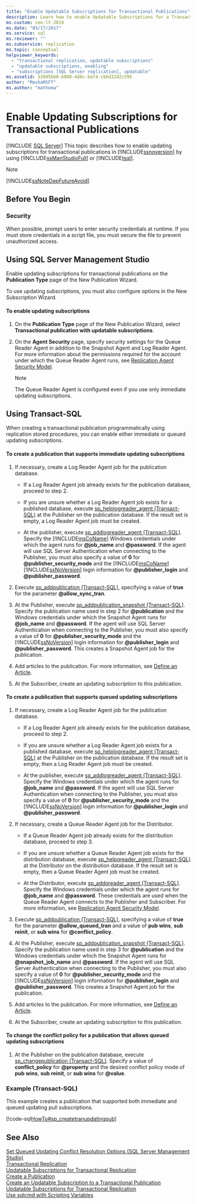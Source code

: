```yaml
---
title: "Enable Updatable Subscriptions for Transactional Publications"
description: Learn how to enable Updatable Subscriptions for a Transactional Publication in SQL Server.
ms.custom: seo-lt-2019
ms.date: "03/17/2017"
ms.service: sql
ms.reviewer: ""
ms.subservice: replication
ms.topic: conceptual
helpviewer_keywords: 
  - "transactional replication, updatable subscriptions"
  - "updatable subscriptions, enabling"
  - "subscriptions [SQL Server replication], updatable"
ms.assetid: 539d5bb0-b808-4d8c-baf4-cb6d32d2c595
author: "MashaMSFT"
ms.author: "mathoma"
---
```

# Enable Updating Subscriptions for Transactional Publications
[!INCLUDE [SQL Server](../../../includes/applies-to-version/sqlserver.md)]
  This topic describes how to enable updating subscriptions for transactional publications in [!INCLUDE[ssnoversion](../../../includes/ssnoversion-md.md)] by using [!INCLUDE[ssManStudioFull](../../../includes/ssmanstudiofull-md.md)] or [!INCLUDE[tsql](../../../includes/tsql-md.md)].  
  
> [!NOTE]  
> [!INCLUDE[ssNoteDepFutureAvoid](../../../includes/ssnotedepfutureavoid-md.md)]  
  

##  <a name="BeforeYouBegin"></a> Before You Begin  
  
###  <a name="Security"></a> Security  
 When possible, prompt users to enter security credentials at runtime. If you must store credentials in a script file, you must secure the file to prevent unauthorized access.  
  
##  <a name="SSMSProcedure"></a> Using SQL Server Management Studio  
 Enable updating subscriptions for transactional publications on the **Publication Type** page of the New Publication Wizard.  
  
 To use updating subscriptions, you must also configure options in the New Subscription Wizard.  
  
#### To enable updating subscriptions  
  
1.  On the **Publication Type** page of the New Publication Wizard, select **Transactional publication with updatable subscriptions**.  
  
2.  On the **Agent Security** page, specify security settings for the Queue Reader Agent in addition to the Snapshot Agent and Log Reader Agent. For more information about the permissions required for the account under which the Queue Reader Agent runs, see [Replication Agent Security Model](../../../relational-databases/replication/security/replication-agent-security-model.md).  

    > [!NOTE]  
    > The Queue Reader Agent is configured even if you use only immediate updating subscriptions.  
  
##  <a name="TsqlProcedure"></a> Using Transact-SQL  
 When creating a transactional publication programmatically using replication stored procedures, you can enable either immediate or queued updating subscriptions.  
  
#### To create a publication that supports immediate updating subscriptions  
  
1.  If necessary, create a Log Reader Agent job for the publication database.  
  
    -   If a Log Reader Agent job already exists for the publication database, proceed to step 2.  
  
    -   If you are unsure whether a Log Reader Agent job exists for a published database, execute [sp_helplogreader_agent &#40;Transact-SQL&#41;](../../../relational-databases/system-stored-procedures/sp-helplogreader-agent-transact-sql.md) at the Publisher on the publication database. If the result set is empty, a Log Reader Agent job must be created.  
  
    -   At the publisher, execute [sp_addlogreader_agent &#40;Transact-SQL&#41;](../../../relational-databases/system-stored-procedures/sp-addlogreader-agent-transact-sql.md). Specify the [!INCLUDE[msCoName](../../../includes/msconame-md.md)] Windows credentials under which the agent runs for **\@job_name** and **\@password**. If the agent will use SQL Server Authentication when connecting to the Publisher, you must also specify a value of **0** for **\@publisher_security_mode** and the [!INCLUDE[msCoName](../../../includes/msconame-md.md)] [!INCLUDE[ssNoVersion](../../../includes/ssnoversion-md.md)] login information for **\@publisher_login** and **\@publisher_password**.  
  
2.  Execute [sp_addpublication &#40;Transact-SQL&#41;](../../../relational-databases/system-stored-procedures/sp-addpublication-transact-sql.md), specifying a value of **true** for the parameter **\@allow_sync_tran**.  
  
3.  At the Publisher, execute [sp_addpublication_snapshot &#40;Transact-SQL&#41;](../../../relational-databases/system-stored-procedures/sp-addpublication-snapshot-transact-sql.md). Specify the publication name used in step 2 for **\@publication** and the Windows credentials under which the Snapshot Agent runs for **\@job_name** and **\@password**. If the agent will use SQL Server Authentication when connecting to the Publisher, you must also specify a value of **0** for **\@publisher_security_mode** and the [!INCLUDE[ssNoVersion](../../../includes/ssnoversion-md.md)] login information for **\@publisher_login** and **\@publisher_password**. This creates a Snapshot Agent job for the publication.  
  
4.  Add articles to the publication. For more information, see [Define an Article](../../../relational-databases/replication/publish/define-an-article.md).  
  
5.  At the Subscriber, create an updating subscription to this publication.   
  
#### To create a publication that supports queued updating subscriptions  
  
1.  If necessary, create a Log Reader Agent job for the publication database.  
  
    -   If a Log Reader Agent job already exists for the publication database, proceed to step 2.  
  
    -   If you are unsure whether a Log Reader Agent job exists for a published database, execute [sp_helplogreader_agent &#40;Transact-SQL&#41;](../../../relational-databases/system-stored-procedures/sp-helplogreader-agent-transact-sql.md) at the Publisher on the publication database. If the result set is empty, then a Log Reader Agent job must be created.  
  
    -   At the publisher, execute [sp_addlogreader_agent &#40;Transact-SQL&#41;](../../../relational-databases/system-stored-procedures/sp-addlogreader-agent-transact-sql.md). Specify the Windows credentials under which the agent runs for **\@job_name** and **\@password**. If the agent will use SQL Server Authentication when connecting to the Publisher, you must also specify a value of **0** for **\@publisher_security_mode** and the [!INCLUDE[ssNoVersion](../../../includes/ssnoversion-md.md)] login information for **\@publisher_login** and **\@publisher_password**.  
  
2.  If necessary, create a Queue Reader Agent job for the Distributor.  
  
    -   If a Queue Reader Agent job already exists for the distribution database, proceed to step 3.  
  
    -   If you are unsure whether a Queue Reader Agent job exists for the distribution database, execute [sp_helpqreader_agent &#40;Transact-SQL&#41;](../../../relational-databases/system-stored-procedures/sp-helpqreader-agent-transact-sql.md) at the Distributor on the distribution database. If the result set is empty, then a Queue Reader Agent job must be created.  
  
    -   At the Distributor, execute [sp_addqreader_agent &#40;Transact-SQL&#41;](../../../relational-databases/system-stored-procedures/sp-addqreader-agent-transact-sql.md). Specify the Windows credentials under which the agent runs for **\@job_name** and **\@password**. These credentials are used when the Queue Reader Agent connects to the Publisher and Subscriber. For more information, see [Replication Agent Security Model](../../../relational-databases/replication/security/replication-agent-security-model.md).  
  
3.  Execute [sp_addpublication &#40;Transact-SQL&#41;](../../../relational-databases/system-stored-procedures/sp-addpublication-transact-sql.md), specifying a value of **true** for the parameter **\@allow_queued_tran** and a value of **pub wins**, **sub reinit**, or **sub wins** for **\@conflict_policy**.  
  
4.  At the Publisher, execute [sp_addpublication_snapshot (Transact-SQL)](../../../relational-databases/system-stored-procedures/sp-addpublication-snapshot-transact-sql.md). Specify the publication name used in step 3 for **\@publication** and the Windows credentials under which the Snapshot Agent runs for **\@snapshot_job_name** and **\@password**. If the agent will use SQL Server Authentication when connecting to the Publisher, you must also specify a value of **0** for **\@publisher_security_mode** and the [!INCLUDE[ssNoVersion](../../../includes/ssnoversion-md.md)] login information for **\@publisher_login** and **\@publisher_password**. This creates a Snapshot Agent job for the publication.  
  
5.  Add articles to the publication. For more information, see [Define an Article](../../../relational-databases/replication/publish/define-an-article.md).  
  
6.  At the Subscriber, create an updating subscription to this publication.  
  
#### To change the conflict policy for a publication that allows queued updating subscriptions  
  
1.  At the Publisher on the publication database, execute [sp_changepublication &#40;Transact-SQL&#41;](../../../relational-databases/system-stored-procedures/sp-changepublication-transact-sql.md). Specify a value of **conflict_policy** for **\@property** and the desired conflict policy mode of **pub wins**, **sub reinit**, or **sub wins** for **\@value**.  
  
###  <a name="TsqlExample"></a> Example (Transact-SQL)  
 This example creates a publication that supported both immediate and queued updating pull subscriptions.  
  
 [!code-sql[HowTo#sp_createtranupdatingpub](../../../relational-databases/replication/codesnippet/tsql/enable-updating-subscrip_1.sql)]  
  
## See Also  
 [Set Queued Updating Conflict Resolution Options &#40;SQL Server Management Studio&#41;](../../../relational-databases/replication/publish/create-an-updatable-subscription-to-a-transactional-publication.md)   
 [Transactional Replication](../../../relational-databases/replication/transactional/transactional-replication.md)   
 [Updatable Subscriptions for Transactional Replication](../../../relational-databases/replication/transactional/updatable-subscriptions-for-transactional-replication.md)   
 [Create a Publication](../../../relational-databases/replication/publish/create-a-publication.md)   
 [Create an Updatable Subscription to a Transactional Publication](create-an-updatable-subscription-to-a-transactional-publication.md)   
 [Updatable Subscriptions for Transactional Replication](../../../relational-databases/replication/transactional/updatable-subscriptions-for-transactional-replication.md)   
 [Use sqlcmd with Scripting Variables](../../../ssms/scripting/sqlcmd-use-with-scripting-variables.md)  
  
